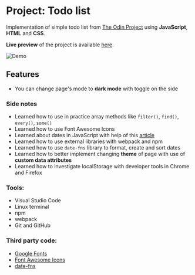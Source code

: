 # Project: Todo list

Implementation of simple todo list from [The Odin Project](https://www.theodinproject.com/paths/full-stack-javascript/courses/javascript/lessons/todo-list) using **JavaScript**, **HTML** and **CSS**.

**Live preview** of the project is available [here](https://alternateved.github.io/todo-list/).

![Demo]()

## **Features**
* You can change page's mode to **dark mode** with toggle on the side

### **Side notes**
* Learned how to use in practice array methods like `filter()`, `find()`, `every()`, `some()`
* Learned how to use Font Awesome Icons
* Learned about dates in JavaScript with help of this [article](https://css-tricks.com/everything-you-need-to-know-about-date-in-javascript/)
* Learned how to use external libraries with webpack and npm
* Learned how to use `date-fns` library to format, create and sort dates
* Learned how to better implement changing **theme** of page with use of **custom data attributes**
* Learned how to investigate localStorage with developer tools in Chrome and Firefox  

### **Tools:**
* Visual Studio Code
* Linux terminal
* npm
* webpack
* Git and GitHub


### **Third party code:**
* [Google Fonts](https://fonts.google.com/)
* [Font Awesome Icons](https://fontawesome.com/)
* [date-fns](https://date-fns.org/)
